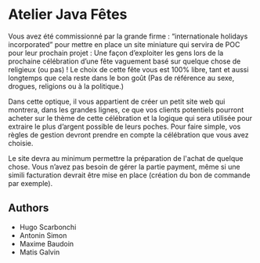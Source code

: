 
# Atelier Java Fêtes


Vous avez été commissionné par la grande firme : “internationale holidays incorporated” pour mettre en place un site miniature qui servira de POC pour leur prochain projet : Une façon d’exploiter les gens lors de la prochaine célébration d’une fête vaguement basé sur quelque chose de religieux (ou pas) ! Le choix de cette fête vous est 100% libre, tant et aussi longtemps que cela reste dans le bon goût (Pas de référence au sexe, drogues, religions ou à la politique.) 

Dans cette optique, il vous appartient de créer un petit site web qui montrera, dans les grandes lignes, ce que vos clients potentiels pourront acheter sur le thème de cette célébration et la logique qui sera utilisée pour extraire le plus d’argent possible de leurs poches. Pour faire simple, vos règles de gestion devront prendre en compte la célébration que vous avez choisie.

Le site devra au minimum permettre la préparation de l'achat de quelque chose. Vous n’avez pas besoin de gérer la partie payment, même si une simili facturation devrait être mise en place (création du bon de commande par exemple). 

## Authors

- Hugo Scarbonchi
- Antonin Simon
- Maxime Baudoin
- Matis Galvin

